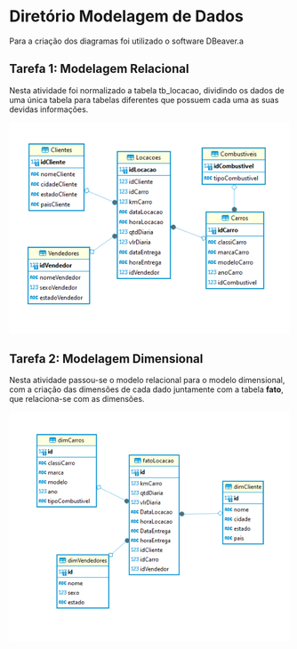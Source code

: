 Diretório Modelagem de Dados
=============================

Para a criação dos diagramas foi utilizado o software DBeaver.a

## Tarefa 1: Modelagem Relacional

Nesta atividade foi normalizado a tabela tb_locacao, dividindo os dados de uma única tabela para tabelas diferentes que possuem cada uma as suas devidas informações.

![image](img/diagramaRelacional.png)

## Tarefa 2: Modelagem Dimensional

Nesta atividade passou-se o modelo relacional para o modelo dimensional, com a criação das dimensões de cada dado juntamente com a tabela **fato**, que relaciona-se com as dimensões.

![image](img/diagramaDimensional.png)